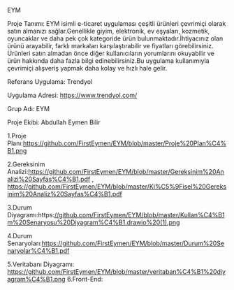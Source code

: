 EYM

Proje Tanımı: EYM isimli e-ticaret uygulaması çeşitli ürünleri çevrimiçi olarak satın almanızı sağlar.Genellikle giyim, elektronik, ev eşyaları, kozmetik, oyuncaklar ve daha pek çok kategoride ürün bulunmaktadır.İhtiyacınız olan ürünü arayabilir, farklı markaları karşılaştırabilir ve fiyatları görebilirsiniz. Ürünleri satın almadan önce diğer kullanıcıların yorumlarını okuyabilir ve ürün hakkında daha fazla bilgi edinebilirsiniz.Bu uygulama kullanımıyla çevrimiçi alışveriş yapmak daha kolay ve hızlı hale gelir.

Referans Uygulama: Trendyol

Uygulama Adresi: https://www.trendyol.com/

Grup Adı: EYM

Proje Ekibi: Abdullah Eymen Bilir

1.Proje Planı:https://github.com/FirstEymen/EYM/blob/master/Proje%20Plan%C4%B1.png

2.Gereksinim Analizi:https://github.com/FirstEymen/EYM/blob/master/Gereksinim%20Analizi%20Sayfas%C4%B1.pdf  ,  https://github.com/FirstEymen/EYM/blob/master/Ki%C5%9Fisel%20Gereksinim%20Analiz%20Sayfas%C4%B1.pdf

3.Durum Diyagramı:https:[//github.com/FirstEymen/EYM/blob/master/Kullan%C4%B1m%20Senaryosu%20Diyagram%C4%B1.drawio%20(1).png](https://github.com/FirstEymen/EYM/blob/master/Kullan%C4%B1m%20Senaryosu%20Diyagram%C4%B1.png)

4.Durum Senaryoları:https://github.com/FirstEymen/EYM/blob/master/Durum%20Senaryolar%C4%B1.pdf

5.Veritabanı Diyagramı: https://github.com/FirstEymen/EYM/blob/master/veritaban%C4%B1%20diyagram%C4%B1.png
6.Front-End:

